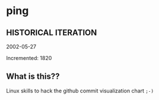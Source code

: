 # ping

## HISTORICAL ITERATION
2002-05-27

Incremented: 1820

## What is this?? 
Linux skills to hack the github commit visualization chart `;-)`
